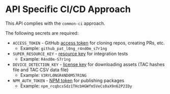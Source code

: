 # API Specific CI/CD Approach
This API complies with the `common-ci` approach.

The following secrets are required:
* `ACCESS_TOKEN` - GitHub [access token](https://docs.github.com/en/authentication/keeping-your-account-and-data-secure/managing-your-personal-access-tokens#about-personal-access-tokens) for cloning repos, creating PRs, etc.
    * Example: `github_pat_l0ng_r4nd0m_s7r1ng`
* `SUPER_RESOURCE_KEY` - [resource key](https://51degrees.com/documentation/4.4/_info__resource_keys.html) for integration tests
    * Example: `R4nd0m-S7r1ng`
* `DEVICE_DETECTION_KEY` - [license key](https://51degrees.com/pricing) for downloading assets (TAC hashes file and TAC CSV data file)
    * Example: `V3RYL0NGR4ND0M57R1NG`
* `NPM_AUTH_TOKEN` - [NPM token](https://docs.npmjs.com/creating-and-viewing-access-tokens)  for publishing packages
    * Example: `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`
